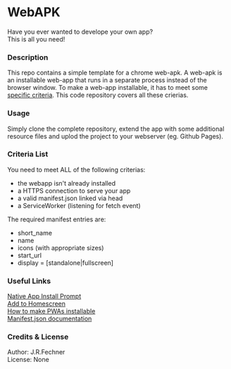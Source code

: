 # WebAPK

Have you ever wanted to develope your own app?  
This is all you need! 

### Description
This repo contains a simple template for a chrome web-apk. A web-apk is an installable web-app that runs in a separate process instead of the browser window. To make a web-app installable, it has to meet some [specific criteria](https://developers.google.com/web/fundamentals/app-install-banners). This code repository covers all these crierias.

### Usage
Simply clone the complete repository, extend the app with some additional resource files and uplod the project to your webserver (eg. Github Pages).

### Criteria List
You need to meet ALL of the following criterias:  
-   the webapp isn't already installed  
-   a HTTPS connection to serve your app   
-   a valid manifest.json linked via head  
-   a ServiceWorker (listening for fetch event)

The required manifest entries are:  
- short\_name  
- name  
- icons  (with appropriate sizes)  
- start\_url  
- display = \[standalone|fullscreen\]
 
### Useful Links
[Native App Install Prompt](https://developers.google.com/web/fundamentals/app-install-banners/native)  
[Add to Homescreen](https://developer.mozilla.org/en-US/docs/Web/Progressive_web_apps/Add_to_home_screen)  
[How to make PWAs installable](https://developer.mozilla.org/en-US/docs/Web/Progressive_web_apps/Installable_PWAs)  
[Manifest.json documentation](https://developer.mozilla.org/de/docs/Mozilla/Add-ons/WebExtensions/manifest.json)  

### Credits & License
Author: J.R.Fechner  
License: None

